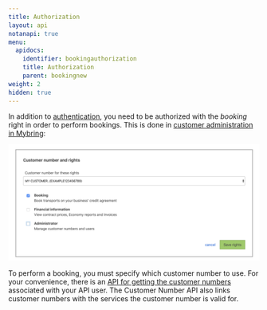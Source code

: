 ```yaml
---
title: Authorization
layout: api
notanapi: true
menu:
  apidocs:
    identifier: bookingauthorization
    title: Authorization
    parent: bookingnew
weight: 2
hidden: true
---
```


In addition to [authentication](/api/#authentication), you need to be authorized with the _booking_ right in order to perform bookings. This is done in [customer administration in Mybring](https://www.mybring.com/useradmin/external/administration):

![Authorized for booking](./booking_authorization.png)

To perform a booking, you must specify which customer number to use. For your convenience, there is an [API for getting the customer numbers](/api/booking/#list-customer-numbers-get) associated with your API user. The Customer Number API also links customer numbers with the services the customer number is valid for.
